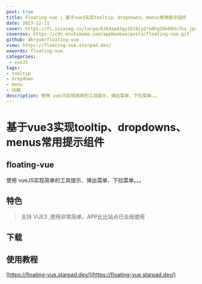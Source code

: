 ```yaml
---
post: true
title: Floating-vue | 基于vue3实现tooltip、dropdowns、menus常用提示组件
date: 2023-12-11
cover: https://fc.sinaimg.cn/large/6364aa43gy1hl0jy2rb8hg20k00dc7ha.jpg
coveross: https://cdn.enshimama.com/appbeebee/posts/floating-vue.gif
github: Akryum/floating-vue
view: https://floating-vue.starpad.dev/
wxwords: floating-vue
categories:
 - vueJS
tags:
- tooltip
- dropdown
- menu
- 动画
description: 使用 vueJS实现简单的工具提示、弹出菜单、下拉菜单。。。
---
```

# 基于vue3实现tooltip、dropdowns、menus常用提示组件
## floating-vue

使用 vueJS实现简单的工具提示、弹出菜单、下拉菜单。。。

## 特色
> 支持 VUE3 ,使用非常简单。APP比比站点已全局使用

## 下载
<ArticleLink via="post" />

## 使用教程
[https://floating-vue.starpad.dev/](https://floating-vue.starpad.dev/)







